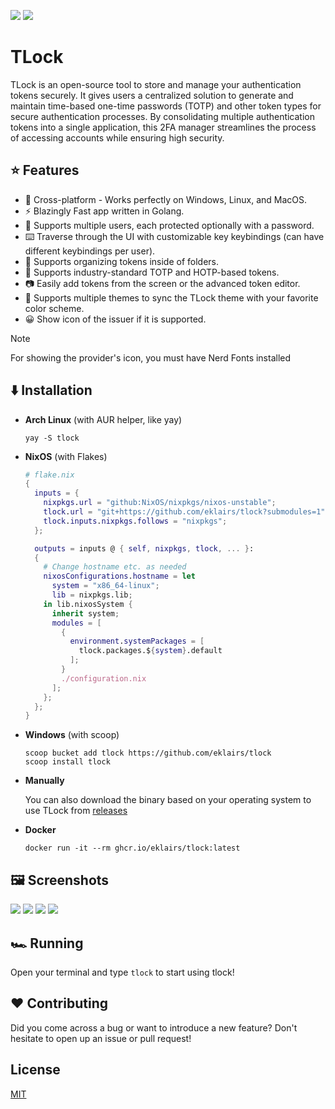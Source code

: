 <img src="https://img.shields.io/badge/go-%2300ADD8.svg?style=for-the-badge&logo=go&logoColor=white"> <img src="https://img.shields.io/github/stars/eklairs/tlock?style=for-the-badge" />

# TLock

TLock is an open-source tool to store and manage your authentication tokens securely. It gives users a centralized solution to generate and maintain time-based one-time passwords (TOTP) and other token types for secure authentication processes. By consolidating multiple authentication tokens into a single application, this 2FA manager streamlines the process of accessing accounts while ensuring high security.

## ⭐ Features

- 🚀 Cross-platform - Works perfectly on Windows, Linux, and MacOS.
- ⚡️ Blazingly Fast app written in Golang.
- 👥 Supports multiple users, each protected optionally with a password.
- ⌨️ Traverse through the UI with customizable key keybindings (can have different keybindings per user).
- 📁 Supports organizing tokens inside of folders.
- 🌟 Supports industry-standard TOTP and HOTP-based tokens.
- 📷 Easily add tokens from the screen or the advanced token editor.
- 🎨 Supports multiple themes to sync the TLock theme with your favorite color scheme.
- 😀 Show icon of the issuer if it is supported.

>[!NOTE]
>For showing the provider's icon, you must have Nerd Fonts installed

## ⬇️ Installation

- **Arch Linux** (with AUR helper, like yay)

  ```fish
  yay -S tlock
  ```

- **NixOS** (with Flakes)
  ```nix
  # flake.nix
  {
    inputs = {
      nixpkgs.url = "github:NixOS/nixpkgs/nixos-unstable";
      tlock.url = "git+https://github.com/eklairs/tlock?submodules=1";
      tlock.inputs.nixpkgs.follows = "nixpkgs";
    };

    outputs = inputs @ { self, nixpkgs, tlock, ... }:
    {
      # Change hostname etc. as needed
      nixosConfigurations.hostname = let
        system = "x86_64-linux";
        lib = nixpkgs.lib;
      in lib.nixosSystem {
        inherit system;
        modules = [
          {
            environment.systemPackages = [
              tlock.packages.${system}.default
            ];
          }
          ./configuration.nix
        ];
      };
    };
  }
  ```

- **Windows** (with scoop)

  ```fish
  scoop bucket add tlock https://github.com/eklairs/tlock
  scoop install tlock
  ```

- **Manually**

  You can also download the binary based on your operating system to use TLock from [releases](https://github.com/eklairs/tlock/releases)
  
- **Docker**
  
  ```fish
  docker run -it --rm ghcr.io/eklairs/tlock:latest
  ```

## 🖼️ Screenshots

<img src="/assets/login.png" />
<img src="/assets/dashboard.png" />
<img src="/assets/help.png" />
<img src="/assets/add_token.png" />

## 🏎️ Running

Open your terminal and type `tlock` to start using tlock!

## ❤️ Contributing

Did you come across a bug or want to introduce a new feature? Don't hesitate to open up an issue or pull request!

## License

[MIT](https://github.com/eklairs/tlock/raw/main/LICENSE)

